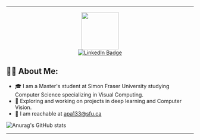 
---
<div id="header" align="center">
  <img src="https://media.giphy.com/media/i4MAH84pqe2m2aVojc/giphy.gif" width="100"/>
</div>
<div id="badges" align="center">
  <a href="https://www.linkedin.com/in/aravind-priyamvadan-vedadhri-0b3a1119a/">
    <img src="https://img.shields.io/badge/LinkedIn-blue?style=for-the-badge&logo=linkedin&logoColor=white" alt="LinkedIn Badge"/>
  </a>
</div>

## 👨‍💻 About Me:
- 🎓 I am a Master's student at Simon Fraser University studying Computer Science specializing in Visual Computing.
- 🔭 Exploring and working on projects in deep learning and Computer Vision.
- 📧 I am reachable at [apa133@sfu.ca](mailto:apa133@sfu.ca)

![Anurag's GitHub stats](https://github-readme-stats.vercel.app/api?username=Arujur0&show_icons=true&theme=midnight-purple)

---
